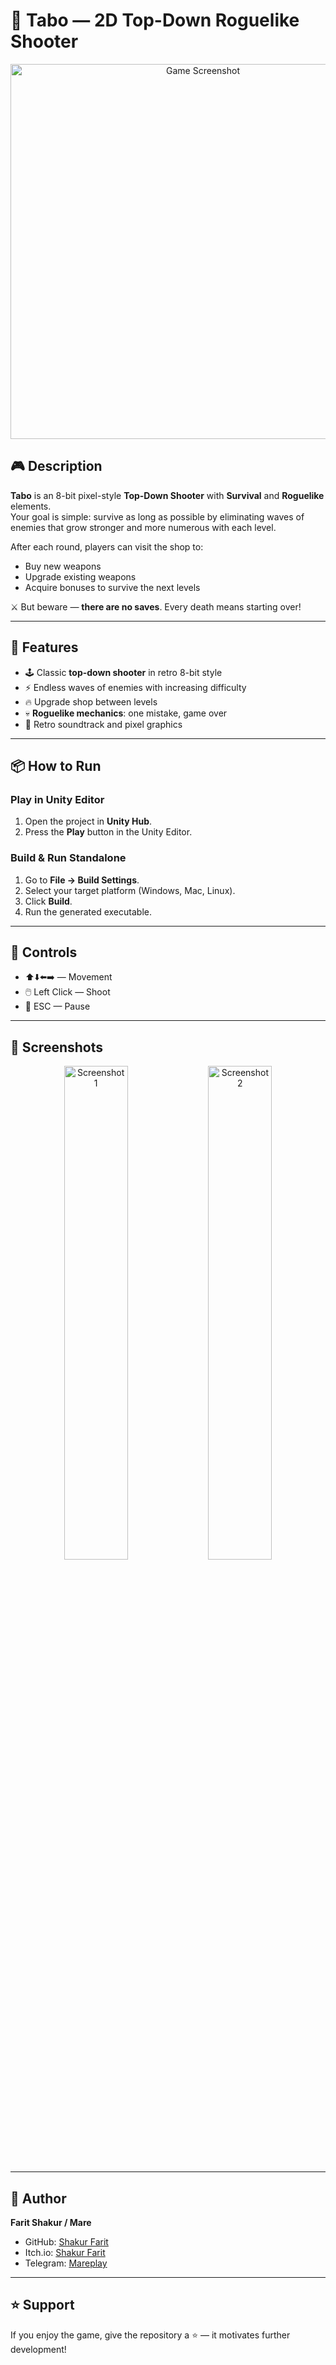 # 🔫 Tabo — 2D Top-Down Roguelike Shooter

<p align="center">
  <img src="screenshot.png" alt="Game Screenshot" width="600"/>
</p>

## 🎮 Description
**Tabo** is an 8-bit pixel-style **Top-Down Shooter** with **Survival** and **Roguelike** elements.  
Your goal is simple: survive as long as possible by eliminating waves of enemies that grow stronger and more numerous with each level.  

After each round, players can visit the shop to:  
- Buy new weapons  
- Upgrade existing weapons  
- Acquire bonuses to survive the next levels  

⚔️ But beware — **there are no saves**. Every death means starting over!

---

## 🚀 Features
- 🕹️ Classic **top-down shooter** in retro 8-bit style  
- ⚡ Endless waves of enemies with increasing difficulty  
- 🔥 Upgrade shop between levels  
- 💀 **Roguelike mechanics**: one mistake, game over  
- 🎵 Retro soundtrack and pixel graphics  

---

## 📦 How to Run

### Play in Unity Editor
1. Open the project in **Unity Hub**.
2. Press the **Play** button in the Unity Editor.

### Build & Run Standalone
1. Go to **File → Build Settings**.
2. Select your target platform (Windows, Mac, Linux).
3. Click **Build**.
4. Run the generated executable.

---

## 🎯 Controls
- ⬆️⬇️⬅️➡️ — Movement  
- 🖱️ Left Click — Shoot  
- 🎹 ESC — Pause  

---

## 📸 Screenshots
<p align="center">
  <img src="screenshot1.png" alt="Screenshot 1" width="45%"/>
  <img src="screenshot2.png" alt="Screenshot 2" width="45%"/>
</p>

---


## 👤 Author
**Farit Shakur / Mare**  
- GitHub: [Shakur Farit](https://github.com/shakur-farit)
- Itch.io: [Shakur Farit](https://shakur-farit.itch.io)
- Telegram: [Mareplay](https://t.me/@Mareplay)  

---

## ⭐ Support
If you enjoy the game, give the repository a ⭐ — it motivates further development!
